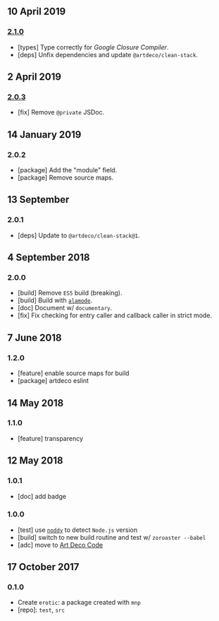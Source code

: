 ## 10 April 2019

### [2.1.0](https://github.com/artdecocode/erotic/compare/v2.0.3...v2.1.0)

- [types] Type correctly for _Google Closure Compiler_.
- [deps] Unfix dependencies and update `@artdeco/clean-stack`.

## 2 April 2019

### [2.0.3](https://github.com/artdecocode/erotic/compare/v2.0.2...v2.0.3)

- [fix] Remove `@private` JSDoc.

## 14 January 2019

### 2.0.2

- [package] Add the "module" field.
- [package] Remove source maps.

## 13 September

### 2.0.1

- [deps] Update to `@artdeco/clean-stack@1`.

## 4 September 2018

### 2.0.0

- [build] Remove `ES5` build (breaking).
- [build] Build with [`alamode`](https://alamode.cc).
- [doc] Document w/ `documentary`.
- [fix] Fix checking for entry caller and callback caller in strict mode.

## 7 June 2018

### 1.2.0

- [feature] enable source maps for build
- [package] artdeco eslint

## 14 May 2018

### 1.1.0

- [feature] transparency

## 12 May 2018

### 1.0.1

- [doc] add badge

### 1.0.0

- [test] use [`noddy`](https://artdeco.bz/noddy) to detect `Node.js` version
- [build] switch to new build routine and test w/ `zoroaster --babel`
- [adc] move to [Art Deco Code](https://artdeco.bz)

## 17 October 2017

### 0.1.0

- Create `erotic`: a package created with `mnp`
- [repo]: `test`, `src`
